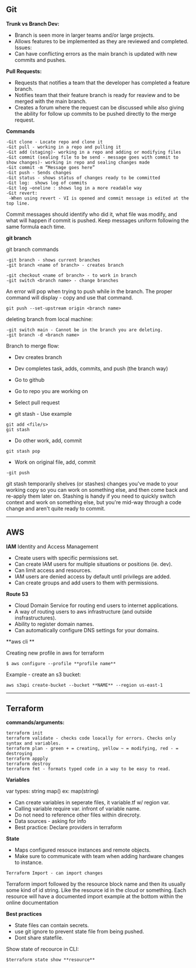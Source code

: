 
## **Git**

**Trunk vs Branch Dev:**

- Branch is seen more in larger teams and/or large projects. 
- Allows features to be implemented as they are reviewed and completed.
Issues:
- Can have conflicting errors as the main branch is updated with new commits and pushes.


**Pull Requests:**

- Requests that notifies a team that the developer has completed a feature branch.
- Notifies team that their feature branch is ready for reaview and to be merged with the main branch.
- Creates a forum where the request can be discussed while also giving the ability for follow up commits to be pushed directly to the merge request.

**Commands**
```
-Git clone - Locate repo and clone it
-Git pull - working in a repo and pulling it
-Git add (staging)- working in a repo and adding or modifying files
-Git commit (sealing file to be send - message goes with commit to show changes)- working in repo and sealing changes made
-Git commit -m “Message goes here”
-Git push - Sends changes
-Git status - shows status of changes ready to be committed
-Git log:  shows log of commits
-Git log —oneline : shows log in a more readable way
-Git revert: 
 -When using revert - VI is opened and commit message is edited at the top line.
```
Commit messages should identify who did it, what file was modify, and what will happen if commit is pushed.
 Keep messages uniform following the same formula each time.


**git branch**

git branch commands
```
-git branch - shows current branches
-git branch <name of branch> - creates branch

-git checkout <name of branch> - to work in branch
-git switch <branch name> - change branches
```
An error will pop when trying to push while in the branch. The proper command will display - copy and use that command.
```
git push --set-upstream origin <branch name>
```

deleting branch from local machine:
```
-git switch main - Cannot be in the branch you are deleting.
-git branch -d <branch name>
```

Branch to merge flow:
- Dev creates branch
- Dev completes task, adds, commits, and push (the branch way)
- Go to github
- Go to repo you are working on
- Select pull request


- git stash - Use example
```
git add <file/s>
git stash
```
 - Do other work, add, commit
```
git stash pop
```
 - Work on original file, add, commit
 ```
 -git push
 ```

git stash temporarily shelves (or stashes) changes you've made to your 
working copy so you can work on something else, and then come back and re-apply them later on. 
Stashing is handy if you need to quickly switch context and work on something else, 
but you're mid-way through a code change and aren't quite ready to commit.

******************
## AWS

**IAM**
Identity and Access Management
- Create users with specific permissions set.
- Can create IAM users for multiple situations or positions (ie. dev).
- Can limit access and resources.
- IAM users are denied access by default until privilegs are added.
- Can create groups and add users to them with permissions. 

**Route 53**
- Cloud Domain Service for routing end users to internet applications.
- A way of routing users to aws infrastructure (and outside insfrastructures).
- Ability to register domain names.
- Can automatically configure DNS settings for your domains.

**aws cli **

Creating new profile in aws for terraform
```
$ aws configure --profile **profile name**
```
Example - create an s3 bucket:
```
aws s3api create-bucket --bucket **NAME** --region us-east-1
```

******************
## Terraform

**commands/arguments:**
```
terraform init
terraform validate - checks code loacally for errors. Checks only syntax and variables.
terraform plan - green + = creating, yellow ~ = modifying, red - = destroying
terraform appply
terraform destroy 
terraform fmt - formats typed code in a way to be easy to read. 
```

**Variables**

var types:
string
map() ex: map(string)
- Can create variables in seperate files, it variable.tf w/ region var.
- Calling variable require var. infront of variable name.
- Do not need to reference other files within direcroty.
- Data sources - asking for info 
- Best practice: Declare providers in terraform

**State**

- Maps configured resouce instances and remote objects.
- Make sure to communicate with team when adding hardware changes to instance. 
```
Terraform Import - can import changes
```
Terraform import followed by the resource block name and then its usually some kind of id string. Like the resource id in the cloud or something.
Each resource will have a documented import example at the bottom within the online documentation

**Best practices**
- State files can contain secrets.
- use git ignore to prevent state file from being pushed.
- Dont share statefile.

Show state of recource in CLI:
```
$terraform state show **resource**
```

